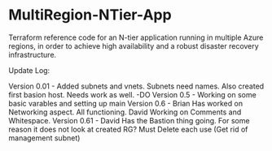 # MultiRegion-NTier-App
Terraform reference code for an N-tier application running in multiple Azure regions, in order to achieve high availability and a robust disaster recovery infrastructure.

Update Log:

Version 0.01 - Added subnets and vnets. Subnets need names. Also created first basion host. Needs work as well. -DO
Version 0.5 - Working on some basic varables and setting up main
Version 0.6 - Brian Has worked on Networking aspect. All functioning. David Working on Comments and Whitespace.
Version 0.61 - David Has the Bastion thing going. For some reason it does not look at created RG? Must Delete each use (Get rid of management subnet)